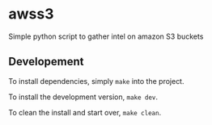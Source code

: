 # awss3

Simple python script to gather intel on amazon S3 buckets

## Developement

To install dependencies, simply `make` into the project.

To install the development version, `make dev`.

To clean the install and start over, `make clean`.
